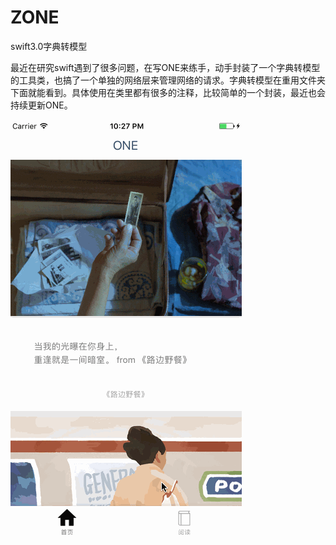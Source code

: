# ZONE
swift3.0字典转模型

最近在研究swift遇到了很多问题，在写ONE来练手，动手封装了一个字典转模型的工具类，也搞了一个单独的网络层来管理网络的请求。字典转模型在重用文件夹下面就能看到。具体使用在类里都有很多的注释，比较简单的一个封装，最近也会持续更新ONE。

![image](https://github.com/zhuyongqing/ZONE/blob/master/ZONE.gif)
